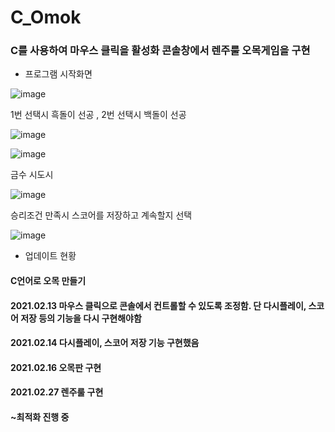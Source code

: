 # C_Omok
### C를 사용하여 마우스 클릭을 활성화  콘솔창에서 렌주룰 오목게임을 구현
- 프로그램 시작화면
<!--Line-->


![image](https://user-images.githubusercontent.com/68563167/109393559-d361ec80-7965-11eb-9e34-f3960d630e90.png)
<!--Line-->
1번 선택시 흑돌이 선공 , 2번 선택시 백돌이 선공
<!--Line-->
![image](https://user-images.githubusercontent.com/68563167/109393690-8c282b80-7966-11eb-9437-69616aaa506f.png)

![image](https://user-images.githubusercontent.com/68563167/109393708-b1b53500-7966-11eb-8912-9bbe275c79af.png)
<!--Line-->
금수 시도시
<!--Line-->
![image](https://user-images.githubusercontent.com/68563167/109393766-f6d96700-7966-11eb-8c4e-5f99c7a139ec.png)
<!--Line-->
승리조건 만족시 스코어를 저장하고 계속할지 선택
<!--Line-->
![image](https://user-images.githubusercontent.com/68563167/109393842-559ee080-7967-11eb-9e73-385589541e88.png)

- 업데이트 현황
#### C언어로 오목 만들기	 
#### 2021.02.13 마우스 클릭으로 콘솔에서 컨트롤할 수 있도록 조정함. 단 다시플레이, 스코어 저장 등의 기능을 다시 구현해야함
#### 2021.02.14 다시플레이, 스코어 저장 기능 구현했음 
#### 2021.02.16 오목판 구현
#### 2021.02.27 렌주룰 구현 
#### ~최적화 진행 중 
